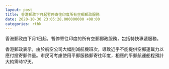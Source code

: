 ```yaml
---
layout: post
title: 香港郵政下月起暫停寄往印度所有空郵郵政服務
date: 2020-10-30 23:05:28.000000000 +08:00
categories: rthk
---
```


香港郵政由下月1日起，暫停寄往印度的所有空郵郵政服務，包括特快專遞服務。

香港郵政表示，由於航空公司大幅削減航機班次，導致近乎不能提供空郵運載力以應付投寄郵件量。市民可考慮使用平郵服務郵寄往印度，相應的平郵航運船程預計大約需時17天。
